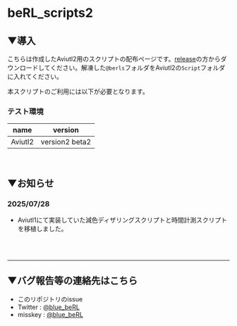 # beRL_scripts2

## ▼導入
こちらは作成したAviutl2用のスクリプトの配布ページです。[release](https://github.com/5PB-3-4/beRL_scripts2/releases)の方からダウンロードしてください。解凍した`@berls`フォルダをAviutl2の`Script`フォルダに入れてください。

本スクリプトのご利用には以下が必要となります。

### テスト環境
| name      | version        |
| ---       | ---            |
| Aviutl2   | version2 beta2 |

<br>

## ▼お知らせ

### 2025/07/28
- Aviutl1にて実装していた減色ディザリングスクリプトと時間計測スクリプトを移植しました。


<br><br>

---
## ▼バグ報告等の連絡先はこちら
- このリポジトリのissue
- Twitter : [@blue_beRL](https://twitter.com/blue_beRL)
- misskey : [@blue_beRL](https://misskey.io/@blue_beRL)
